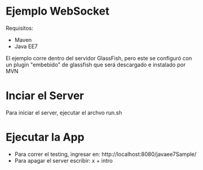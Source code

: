 Ejemplo WebSocket
=================

Requisitos:
- Maven
- Java EE7


El ejemplo corre dentro del servidor GlassFish, pero este se configuró con un 
plugin "embebido" de glassfish que será descargado e instalado por MVN


Inciar el Server
================
Para iniciar el server, ejecutar el archvo run.sh


Ejecutar la App
===============
- Para correr el testing, ingresar en: http://localhost:8080/javaee7Sample/
- Para apagar el server escribir: x + intro 

